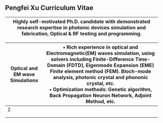 ## Pengfei Xu Curriculum Vitae 



|  Highly self-motivated Ph.D. candidate with demonstrated research expertise in photonic devices simulation and fabrication, Optical & RF testing and programming.  |
| --- | 


| Optical and EM wave Simulations | • Rich experience in optical and Electromagnetic(EM) waves simulation, using solvers including Finite-Difference Time-Domain (FDTD), Eigenmode Expansion (EME) Finite element method (FEM). Bloch-mode analysis, photonic crystal and phononic crystal, etc. <br> • Optimization methods: Genetic algorithm, Back Propagation Neuron Network, Adjoint Method, etc.  |
| -- | -- | 
| 2 |  |
|  |  |  
|  |  |  
